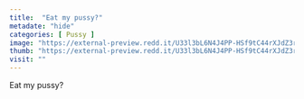 ```yaml
---
title:  "Eat my pussy?"
metadate: "hide"
categories: [ Pussy ]
image: "https://external-preview.redd.it/U33l3bL6N4J4PP-HSf9tC44rXJdZ3r5ZR_Nf1aAOr6w.jpg?auto=webp&s=ea0aeaeb47746ebeac13aa3efc9ec99a98c815fb"
thumb: "https://external-preview.redd.it/U33l3bL6N4J4PP-HSf9tC44rXJdZ3r5ZR_Nf1aAOr6w.jpg?width=960&crop=smart&auto=webp&s=4b35f02fb35527386cfae712233947cbc69a594d"
visit: ""
---
```

Eat my pussy?
